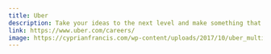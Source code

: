 ```yaml
---
title: Uber
description: Take your ideas to the next level and make something that people use every day
link: https://www.uber.com/careers/
image: https://cyprianfrancis.com/wp-content/uploads/2017/10/uber_multiple_places.png
---
```

